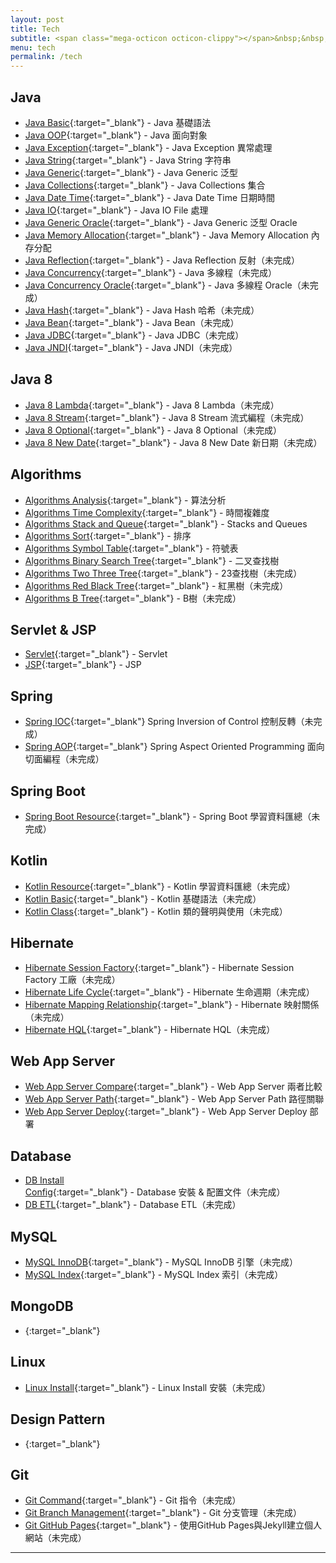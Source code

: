 ```yaml
---
layout: post
title: Tech
subtitle: <span class="mega-octicon octicon-clippy"></span>&nbsp;&nbsp; Talk is cheap, show me your code
menu: tech
permalink: /tech
---
```


## Java

- [Java Basic](http://hauchenglee.com/tech/2019/10/30/java-basic.html){:target="_blank"} - Java 基礎語法
- [Java OOP](http://hauchenglee.com/tech/2019/11/02/java-oop.html){:target="_blank"} - Java 面向對象
- [Java Exception](http://hauchenglee.com/tech/2019/11/03/java-except.html){:target="_blank"} - Java Exception 異常處理
- [Java String](http://hauchenglee.com/tech/2019/11/05/java-string.html){:target="_blank"} - Java String 字符串
- [Java Generic](http://hauchenglee.com/tech/2019/11/06/java-generic.html){:target="_blank"} - Java Generic 泛型
- [Java Collections](http://hauchenglee.com/tech/2019/11/08/java-collections.html){:target="_blank"} - Java Collections 集合
- [Java Date Time](http://hauchenglee.com/tech/2019/11/09/java-datetime.html){:target="_blank"} - Java Date Time 日期時間
- [Java IO](http://hauchenglee.com/tech/2019/11/10/java-io.html){:target="_blank"} - Java IO File 處理
- [Java Generic Oracle](http://hauchenglee.com/tech/2019/11/16/java-generic-oracle.html){:target="_blank"} - Java Generic 泛型 Oracle
- [Java Memory Allocation](http://hauchenglee.com/tech/2019/12/04/java-memroy-allocation.html){:target="_blank"} - Java Memory Allocation 內存分配
- [Java Reflection](http://hauchenglee.com/tech/2019/12/07/java-relfection.html){:target="_blank"} - Java Reflection 反射（未完成）
- [Java Concurrency](){:target="_blank"} - Java 多線程（未完成）
- [Java Concurrency Oracle](){:target="_blank"} - Java 多線程 Oracle（未完成）
- [Java Hash](){:target="_blank"} - Java Hash 哈希（未完成）
- [Java Bean](){:target="_blank"} - Java Bean（未完成）
- [Java JDBC](){:target="_blank"} - Java JDBC（未完成）
- [Java JNDI](){:target="_blank"} - Java JNDI（未完成）

## Java 8

- [Java 8 Lambda](){:target="_blank"} - Java 8 Lambda（未完成）
- [Java 8 Stream](){:target="_blank"} - Java 8 Stream 流式編程（未完成）
- [Java 8 Optional](){:target="_blank"} - Java 8 Optional（未完成）
- [Java 8 New Date](){:target="_blank"} - Java 8 New Date 新日期（未完成）

## Algorithms

- [Algorithms Analysis](http://hauchenglee.com/tech/2019/11/12/algorithms-analysis.html){:target="_blank"} - 算法分析
- [Algorithms Time Complexity](http://hauchenglee.com/tech/2019/11/13/algorithms-time-complexity.html){:target="_blank"} - 時間複雜度
- [Algorithms Stack and Queue](http://hauchenglee.com/tech/2019/11/14/algorithms-stacks-and-queues.html){:target="_blank"} - Stacks and Queues
- [Algorithms Sort](http://hauchenglee.com/tech/2019/11/27/algorithms-sort.html){:target="_blank"} - 排序
- [Algorithms Symbol Table](http://hauchenglee.com/tech/2019/11/30/algorithms-symbol-table.html){:target="_blank"} - 符號表
- [Algorithms Binary Search Tree](http://hauchenglee.com/tech/2019/12/01/algorithms-bst.html){:target="_blank"} - 二叉查找樹
- [Algorithms Two Three Tree](){:target="_blank"} - 23查找樹（未完成）
- [Algorithms Red Black Tree](){:target="_blank"} - 紅黑樹（未完成）
- [Algorithms B Tree](){:target="_blank"} - B樹（未完成）

## Servlet & JSP

- [Servlet](http://hauchenglee.com/tech/2019/11/17/servlet.html){:target="_blank"} - Servlet
- [JSP](http://hauchenglee.com/tech/2019/11/18/jsp.html){:target="_blank"} - JSP

## Spring

- [Spring IOC](){:target="_blank"} Spring Inversion of Control 控制反轉（未完成）
- [Spring AOP](){:target="_blank"} Spring Aspect Oriented Programming 面向切面編程（未完成）

## Spring Boot

- [Spring Boot Resource](){:target="_blank"} - Spring Boot 學習資料匯總（未完成）

## Kotlin

- [Kotlin Resource](){:target="_blank"} - Kotlin 學習資料匯總（未完成）
- [Kotlin Basic](){:target="_blank"} - Kotlin 基礎語法（未完成）
- [Kotlin Class](){:target="_blank"} - Kotlin 類的聲明與使用（未完成）

## Hibernate

- [Hibernate Session Factory](){:target="_blank"} - Hibernate Session Factory 工廠（未完成）
- [Hibernate Life Cycle](){:target="_blank"} - Hibernate 生命週期（未完成）
- [Hibernate Mapping Relationship](){:target="_blank"} - Hibernate 映射關係（未完成）
- [Hibernate HQL](){:target="_blank"} - Hibernate HQL（未完成）

## Web App Server

- [Web App Server Compare](http://hauchenglee.com/tech/2019/11/20/web-app-server-compare.html){:target="_blank"} - Web App Server 兩者比較
- [Web App Server Path](http://hauchenglee.com/tech/2019/11/25/web-app-server-path.html){:target="_blank"} - Web App Server Path 路徑關聯
- [Web App Server Deploy](http://hauchenglee.com/tech/2019/11/26/web-app-server-deploy.html){:target="_blank"}  - Web App Server Deploy 部署

## Database

- [DB Install Config](){:target="_blank"} - Database 安裝 & 配置文件（未完成）
- [DB ETL](){:target="_blank"} - Database ETL（未完成）

## MySQL

- [MySQL InnoDB](){:target="_blank"} - MySQL InnoDB 引擎（未完成）
- [MySQL Index](){:target="_blank"} - MySQL Index 索引（未完成）

## MongoDB

- [](){:target="_blank"}

## Linux

- [Linux Install](){:target="_blank"} - Linux Install 安裝（未完成）

## Design Pattern

- [](){:target="_blank"}

## Git

- [Git Command](){:target="_blank"} - Git 指令（未完成）
- [Git Branch Management](){:target="_blank"} - Git 分支管理（未完成）
- [Git GitHub Pages](){:target="_blank"} - 使用GitHub Pages與Jekyll建立個人網站（未完成）

---